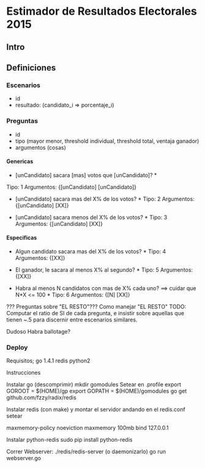 Estimador de Resultados Electorales 2015
========================================

## Intro

## Definiciones

### Escenarios
- id
- resultado: (candidato_i => porcentaje_i)

### Preguntas
- id
- tipo (mayor menor, threshold individual, threshold total, ventaja ganador)
- argumentos (cosas)

#### Genericas
* [unCandidato] sacara [mas] votos que [unCandidato]? *

Tipo: 1
Argumentos: {[unCandidato] [unCandidato]}

* [unCandidato] sacara mas del X% de los votos? *
Tipo: 2
Argumentos: {[unCandidato] [XX]}

* [unCandidato] sacara menos del X% de los votos? *
Tipo: 3
Argumentos: {[unCandidato] [XX]}


#### Especificas

* Algun candidato sacara mas del X% de los votos? *
Tipo: 4
Argumentos: {[XX]}


* El ganador, le sacara al menos X% al segundo? *
Tipo: 5
Argumentos: {[XX]}

* Habra al menos N candidatos con mas de X% cada uno? ==> cuidar que N\*X <= 100 *
Tipo: 6
Argumentos: {[N] [XX]}


??? Preguntas sobre "EL RESTO"???
Como manejar "EL RESTO"
TODO: Computar el ratio de SI de cada pregunta, e insistir sobre aquellas que tienen ~.5 para discernir entre escenarios similares.


Dudoso
Habra ballotage?

### Deploy
Requisitos;
go 1.4.1
redis
python2

Instrucciones

Instalar go (descomprimir)
mkdir gomodules
Setear en .profile
export GOROOT = $(HOME)/gp
export GOPATH = $(HOME)/gomodules
go get github.com/fzzy/radix/redis

Instalar redis (con make) y montar el servidor andando
en el redis.conf setear

maxmemory-policy noeviction
maxmemory 100mb
bind 127.0.0.1


Instalar python-redis
sudo pip install python-redis

Correr Webserver:
./redis/redis-server (o daemonizarlo)
go run webserver.go

